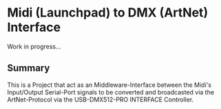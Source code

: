 # Midi (Launchpad) to DMX (ArtNet) Interface

Work in progress...

## Summary

This is a Project that act as an Middleware-Interface between the Midi's Input/Output Serial-Port signals to be converted and broadcasted via the ArtNet-Protocol via the USB-DMX512-PRO INTERFACE Controller.
